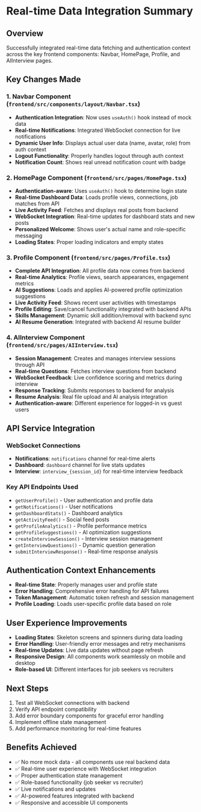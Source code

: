 # Real-time Data Integration Summary

## Overview

Successfully integrated real-time data fetching and authentication context across the key frontend components: Navbar, HomePage, Profile, and AIInterview pages.

## Key Changes Made

### 1. Navbar Component (`frontend/src/components/layout/Navbar.tsx`)

- **Authentication Integration**: Now uses `useAuth()` hook instead of mock data
- **Real-time Notifications**: Integrated WebSocket connection for live notifications
- **Dynamic User Info**: Displays actual user data (name, avatar, role) from auth context
- **Logout Functionality**: Properly handles logout through auth context
- **Notification Count**: Shows real unread notification count with badge

### 2. HomePage Component (`frontend/src/pages/HomePage.tsx`)

- **Authentication-aware**: Uses `useAuth()` hook to determine login state
- **Real-time Dashboard Data**: Loads profile views, connections, job matches from API
- **Live Activity Feed**: Fetches and displays real posts from backend
- **WebSocket Integration**: Real-time updates for dashboard stats and new posts
- **Personalized Welcome**: Shows user's actual name and role-specific messaging
- **Loading States**: Proper loading indicators and empty states

### 3. Profile Component (`frontend/src/pages/Profile.tsx`)

- **Complete API Integration**: All profile data now comes from backend
- **Real-time Analytics**: Profile views, search appearances, engagement metrics
- **AI Suggestions**: Loads and applies AI-powered profile optimization suggestions
- **Live Activity Feed**: Shows recent user activities with timestamps
- **Profile Editing**: Save/cancel functionality integrated with backend APIs
- **Skills Management**: Dynamic skill addition/removal with backend sync
- **AI Resume Generation**: Integrated with backend AI resume builder

### 4. AIInterview Component (`frontend/src/pages/AIInterview.tsx`)

- **Session Management**: Creates and manages interview sessions through API
- **Real-time Questions**: Fetches interview questions from backend
- **WebSocket Feedback**: Live confidence scoring and metrics during interview
- **Response Tracking**: Submits responses to backend for analysis
- **Resume Analysis**: Real file upload and AI analysis integration
- **Authentication-aware**: Different experience for logged-in vs guest users

## API Service Integration

### WebSocket Connections

- **Notifications**: `notifications` channel for real-time alerts
- **Dashboard**: `dashboard` channel for live stats updates
- **Interview**: `interview_{session_id}` for real-time interview feedback

### Key API Endpoints Used

- `getUserProfile()` - User authentication and profile data
- `getNotifications()` - User notifications
- `getDashboardStats()` - Dashboard analytics
- `getActivityFeed()` - Social feed posts
- `getProfileAnalytics()` - Profile performance metrics
- `getProfileSuggestions()` - AI optimization suggestions
- `createInterviewSession()` - Interview session management
- `getInterviewQuestions()` - Dynamic question generation
- `submitInterviewResponse()` - Real-time response analysis

## Authentication Context Enhancements

- **Real-time State**: Properly manages user and profile state
- **Error Handling**: Comprehensive error handling for API failures
- **Token Management**: Automatic token refresh and session management
- **Profile Loading**: Loads user-specific profile data based on role

## User Experience Improvements

- **Loading States**: Skeleton screens and spinners during data loading
- **Error Handling**: User-friendly error messages and retry mechanisms
- **Real-time Updates**: Live data updates without page refresh
- **Responsive Design**: All components work seamlessly on mobile and desktop
- **Role-based UI**: Different interfaces for job seekers vs recruiters

## Next Steps

1. Test all WebSocket connections with backend
2. Verify API endpoint compatibility
3. Add error boundary components for graceful error handling
4. Implement offline state management
5. Add performance monitoring for real-time features

## Benefits Achieved

- ✅ No more mock data - all components use real backend data
- ✅ Real-time user experience with WebSocket integration
- ✅ Proper authentication state management
- ✅ Role-based functionality (job seeker vs recruiter)
- ✅ Live notifications and updates
- ✅ AI-powered features integrated with backend
- ✅ Responsive and accessible UI components
